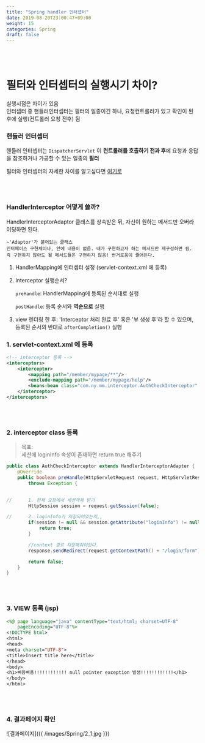 ```yaml
---
title: "Spring handler 인터셉터"
date: 2019-08-20T23:00:47+09:00
weight: 15
categories: Spring
draft: false
---
```


<br><br>

# 필터와 인터셉터의 실행시기 차이?

실행시점은 차이가 있음  
인터셉터 중 핸들러인터셉터는 필터의 일종이긴 하나, 요청컨트롤러가 있고 확인이 된 후에 실행(컨트롤러 요청 전후) 됨



### 핸들러 인터셉터

핸들러 인터셉터는 `DispatcherServlet` 이 **컨트롤러를 호출하기 전과 후**에 요청과 응답을 참조하거나 가공할 수 있는 일종의 **필터**



필터와 인터셉터의 자세한 차이를 알고싶다면 [여기로](https://supawer0728.github.io/2018/04/04/spring-filter-interceptor/)

<br><br>



### HandlerInterceptor 어떻게 쓸까?

HandlerInterceptorAdaptor 클래스를 상속받은 뒤, 자신이 원하는 메서드만 오버라이딩하면 된다.

```
~'Adaptor'가 붙어있는 클래스
인터페이스 구현체이나, 안에 내용이 없음. 내가 구현하고자 하는 메서드만 재구성하면 됨. 즉 구현하지 않아도 될 메서드들은 구현하지 않음! 번거로움이 줄어든다.
```

1. HandlerMapping에 인터셉터 설정 (servlet-context.xml 에 등록)

2. Interceptor 실행순서? 

   `preHandle`: HandlerMapping에 등록된 순서대로 실행

   `postHandle`: 등록 순서와 **역순으로** 실행

3. view 렌더링 한 후: 'Interceptor 처리 완료 후' 혹은 '뷰 생성 후'라 할 수 있으며, 등록된 순서의 반대로 `afterCompletion()` 실행



### 1. servlet-context.xml 에 등록

```xml
<!-- interceptor 등록 -->
<interceptors>
    <interceptor>
        <mapping path="/member/mypage/**"/>
        <exclude-mapping path="/member/mypage/help"/>
        <beans:bean class="com.ny.mm.interceptor.AuthCheckInterceptor" />
    </interceptor>
</interceptors>
```

<br><br>

### 2. interceptor class 등록

> 목표:   
> 세션에 loginInfo 속성이 존재하면 return true 해주기



```java
public class AuthCheckInterceptor extends HandlerInterceptorAdapter {
    @Override
	public boolean preHandle(HttpServletRequest request, HttpServletResponse response, Object handler)
        throws Exception {

    
//		1. 현재 요청에서 세션객체 받기
        HttpSession session = request.getSession(false);

//		2. loginInfo가 저장되어있는지,,
        if(session != null && session.getAttribute("loginInfo") != null) {
            return true;
        }

        //context 경로 지정해줘야한다. 
        response.sendRedirect(request.getContextPath() + "/login/form");

        return false;
	}
}
```

<br>

<br>

### 3. VIEW 등록 (jsp)

```jsp
<%@ page language="java" contentType="text/html; charset=UTF-8"
    pageEncoding="UTF-8"%>
<!DOCTYPE html>
<html>
<head>
<meta charset="UTF-8">
<title>Insert title here</title>
</head>
<body>
<h1>삐용삐용!!!!!!!!!!!! null pointer exception 발생!!!!!!!!!!!!</h1>
</body>
</html>
```

<br>

<br>

### 4. 결과페이지 확인

![결과페이지]({{ /images/Spring/2_1.jpg }})

<br><br><br>